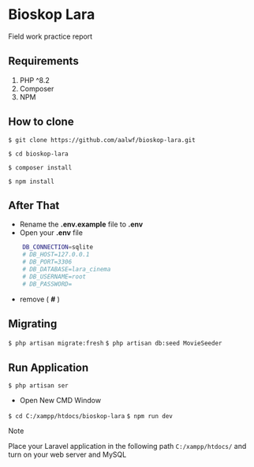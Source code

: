 # Bioskop Lara

Field work practice report

## Requirements

1. PHP ^8.2
2. Composer
3. NPM

## How to clone

`$ git clone https://github.com/aalwf/bioskop-lara.git`

`$ cd bioskop-lara`

`$ composer install`

`$ npm install`

## After That

-   Rename the **.env.example** file to **.env**
-   Open your **.env** file

```bash
    DB_CONNECTION=sqlite
    # DB_HOST=127.0.0.1
    # DB_PORT=3306
    # DB_DATABASE=lara_cinema
    # DB_USERNAME=root
    # DB_PASSWORD=
```

-   remove ( **#** )

## Migrating

`$ php artisan migrate:fresh`
`$ php artisan db:seed MovieSeeder`

## Run Application

`$ php artisan ser`

-   Open New CMD Window

`$ cd C:/xampp/htdocs/bioskop-lara`
`$ npm run dev`

> [!NOTE]
> Place your Laravel application in the following path `C:/xampp/htdocs/` and turn on your web server and MySQL
